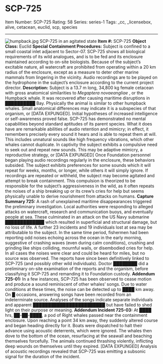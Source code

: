# SCP-725
Item Number: SCP-725
Rating: 58
Series: series-1
Tags: _cc, _licensebox, alive, cetacean, euclid, scp, species

---

![humpback.jpg](https://scp-wiki.wdfiles.com/local--files/scp-725/humpback.jpg)
SCP-725 in an agitated state
**Item #:** SCP-725
**Object Class:** Euclid
**Special Containment Procedures:** Subject is confined to a small coastal inlet adjacent to Sector-07. SCP-725 shows all biological requirements of its wild analogues, and is to be fed and its enclosure maintained according to on-site biologists. Because of the subject’s excitable nature, all watercraft are prohibited from operating within a 20 km radius of the enclosure, except as a measure to deter other marine mammals from lingering in the vicinity. Audio recordings are to be played on the hydrophone in the subject’s enclosure according to the current project director.
**Description:** Subject is a 13.7 m long, 34,800 kg female cetacean with gross anatomical similarities to _Megaptera novaeangliae_ , or the Humpback whale. It was recovered after causing maritime disruptions in ██████████ Bay. Physically the animal is similar to other humpback whales. Small anatomical differences may indicate it is a subspecies of that organism, or [DATA EXPUNGED].
Initial hypotheses of increased intelligence or self-awareness proved false. SCP-725 has demonstrated no mental capabilities beyond standard aptitudes of its parent species. What it does have are remarkable abilities of audio retention and mimicry; in effect, it remembers precisely every sound it hears and is able to repeat them at will. This includes unnatural sounds like high frequency vibrations, which other whales cannot duplicate.
In captivity the subject exhibits a compulsive need to seek out and repeat new sounds. This may be adaptive mimicry, a reproductive strategy, or [DATA EXPUNGED] Once Foundation personnel began playing audio recordings regularly in the enclosure, these behaviors subsided. The subject exhibits preferences for some sounds which it will repeat for weeks, months, or longer, while others it will simply ignore. If recordings are repeated or withheld, the subject may become agitated and attempt to break containment. This compulsion is theorized to be responsible for the subject’s aggressiveness in the wild, as it often repeats the noises of a ship breaking up or its crew’s cries for help but seems physically unable to derive nourishment from attacks on humans.
**Capture Summary 725:** A rash of unexplained maritime disappearances triggered the preliminary investigation. Local authorities were responding to alleged attacks on watercraft, research and communication buoys, and eventually people at sea. These culminated in an attack on the US Navy submarine █████████████ which resulted in superficial and structural damage, but no loss of life. A further 23 incidents and 19 individuals lost at sea may be attributable to the subject.
In the same time period, fishermen had been reporting odd noises echoing across the ocean in the early morning, suggestive of crashing waves (even during calm conditions), crushing and grinding like ships colliding, mournful wails, or disembodied cries for help. In all cases the noises were clear and could be heard for miles, but no source was observed. The reports have since been definitively linked to SCP-725 (and possibly other wild individuals).
Doctor ████████ did a preliminary on-site examination of the reports and the organism, before classifying it SCP-725 and remanding it to Foundation custody.
**Addendum 725-01:** In a few instances, SCP-725 has been observed to cease motion and produce a sound reminiscent of other whales’ songs. Due to water conditions at these times, the noise can be detected up to ████ km away. On █ occasions, answering songs have been recorded from an indeterminate source. Analyses of the songs indicate separate individuals and apparent ████████████████████████ but have failed to shed light on their purpose or meaning.
**Addendum Incident 725-03:** At ████ hrs, ██-██-████, a pod of Right whales passed near the containment enclosure. Upon reaching a point 34 km away, they suddenly altered course and began heading directly for it. Boats were dispatched to halt their advance using acoustic deterrents, which were ignored. The whales then dove to the bottom of the ocean, resurfacing at the seawall and beaching themselves forcefully. The animals continued thrashing violently, inflicting deep wounds on themselves until they expired. [DATA EXPUNGED]
Analysis of acoustic recordings revealed that SCP-725 was emitting a subsonic signal for the duration of the incident.